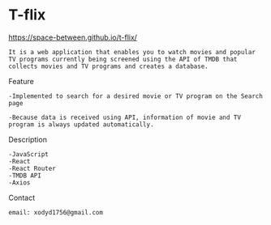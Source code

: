 # T-flix

https://space-between.github.io/t-flix/

    It is a web application that enables you to watch movies and popular TV programs currently being screened using the API of TMDB that collects movies and TV programs and creates a database.


Feature

    -Implemented to search for a desired movie or TV program on the Search page

    -Because data is received using API, information of movie and TV program is always updated automatically.

Description

    -JavaScript 
    -React 
    -React Router 
    -TMDB API
    -Axios

Contact

    email: xodyd1756@gmail.com